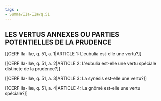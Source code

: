 ```yaml
---
tags : 
- Summa/IIa-IIæ/q.51
---
```


## LES VERTUS ANNEXES OU PARTIES POTENTIELLES DE LA PRUDENCE

[[CERF IIa-IIæ, q. 51, a. 1|ARTICLE 1: L'eubulia est-elle une vertu?]]

[[CERF IIa-IIæ, q. 51, a. 2|ARTICLE 2: L'eubulia est-elle une vertu spéciale distincte de la prudence?]]

[[CERF IIa-IIæ, q. 51, a. 3|ARTICLE 3: La synésis est-elle une vertu?]]

[[CERF IIa-IIæ, q. 51, a. 4|ARTICLE 4: La gnômè est-elle une vertu spéciale?]]

